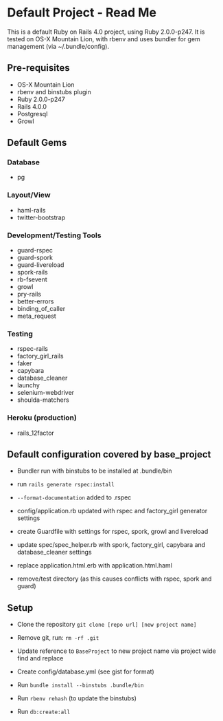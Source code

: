 Default Project - Read Me
================

This is a default Ruby on Rails 4.0 project, using Ruby 2.0.0-p247. It is tested on OS-X 
Mountain Lion, with rbenv and uses bundler for gem management (via ~/.bundle/config).


Pre-requisites
------------

* OS-X Mountain Lion
* rbenv and binstubs plugin
* Ruby 2.0.0-p247
* Rails 4.0.0
* Postgresql
* Growl

Default Gems
-----------

### Database

* pg

### Layout/View

* haml-rails
* twitter-bootstrap

### Development/Testing Tools 

* guard-rspec
* guard-spork
* guard-livereload
* spork-rails
* rb-fsevent
* growl
* pry-rails
* better-errors
* binding_of_caller
* meta_request

### Testing

* rspec-rails
* factory_girl_rails
* faker
* capybara
* database_cleaner
* launchy
* selenium-webdriver
* shoulda-matchers

### Heroku (production)

* rails_12factor


Default configuration covered by base_project
-------------------

* Bundler run with binstubs to be installed at .bundle/bin

* run `rails generate rspec:install` 

* `--format-documentation` added to .rspec

* config/application.rb updated with rspec and factory_girl generator settings

* create Guardfile with settings for rspec, spork, growl and livereload

* update spec/spec_helper.rb with spork, factory_girl, capybara and database_cleaner settings

* replace application.html.erb with application.html.haml

* remove/test directory (as this causes conflicts with rspec, spork and guard)


Setup
------------

* Clone the repository `git clone [repo url] [new project name]`

* Remove git, run: `rm -rf .git`

* Update reference to `BaseProject` to new project name via project wide find and replace

* Create config/database.yml (see gist for format)

* Run `bundle install --binstubs .bundle/bin`

* Run `rbenv rehash` (to update the binstubs)

* Run `db:create:all`





<!-- Things you may want to cover:

* Ruby version

* System dependencies

* Configuration

* Database creation

* Database initialization

* How to run the test suite

* Services (job queues, cache servers, search engines, etc.)

* Deployment instructions -->